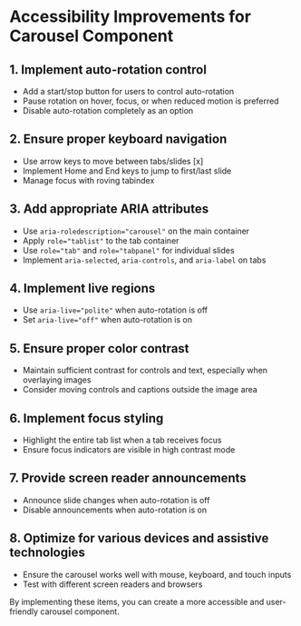# Accessibility Improvements for Carousel Component

## 1. Implement auto-rotation control

- Add a start/stop button for users to control auto-rotation
- Pause rotation on hover, focus, or when reduced motion is preferred
- Disable auto-rotation completely as an option

## 2. Ensure proper keyboard navigation

- Use arrow keys to move between tabs/slides [x]
- Implement Home and End keys to jump to first/last slide
- Manage focus with roving tabindex

## 3. Add appropriate ARIA attributes

- Use `aria-roledescription="carousel"` on the main container
- Apply `role="tablist"` to the tab container
- Use `role="tab"` and `role="tabpanel"` for individual slides
- Implement `aria-selected`, `aria-controls`, and `aria-label` on tabs

## 4. Implement live regions

- Use `aria-live="polite"` when auto-rotation is off
- Set `aria-live="off"` when auto-rotation is on

## 5. Ensure proper color contrast

- Maintain sufficient contrast for controls and text, especially when overlaying images
- Consider moving controls and captions outside the image area

## 6. Implement focus styling

- Highlight the entire tab list when a tab receives focus
- Ensure focus indicators are visible in high contrast mode

## 7. Provide screen reader announcements

- Announce slide changes when auto-rotation is off
- Disable announcements when auto-rotation is on

## 8. Optimize for various devices and assistive technologies

- Ensure the carousel works well with mouse, keyboard, and touch inputs
- Test with different screen readers and browsers

By implementing these items, you can create a more accessible and user-friendly carousel component.
